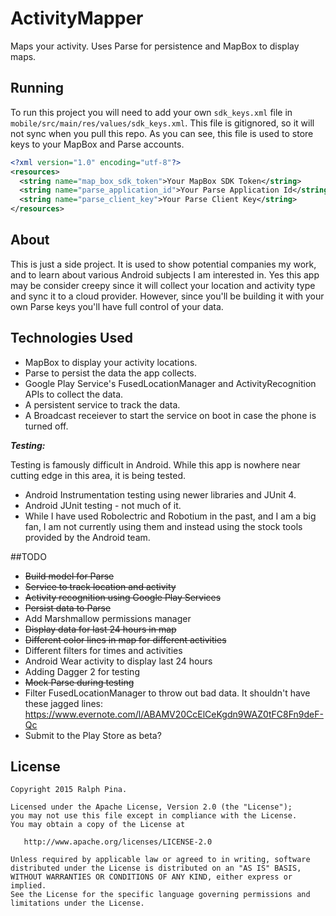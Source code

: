 # ActivityMapper
Maps your activity. Uses Parse for persistence and MapBox to display maps.

## Running
To run this project you will need to add your own ```sdk_keys.xml``` file in ```mobile/src/main/res/values/sdk_keys.xml```. This file is gitignored, so it will not sync when you pull this repo. As you can see, this file is used to store keys to your MapBox and Parse accounts.

```xml
<?xml version="1.0" encoding="utf-8"?>		
<resources>		
  <string name="map_box_sdk_token">Your MapBox SDK Token</string>		
  <string name="parse_application_id">Your Parse Application Id</string>		
  <string name="parse_client_key">Your Parse Client Key</string>		
</resources>
```

## About
This is just a side project. It is used to show potential companies my work, and to learn about various Android subjects I am interested in. Yes this app may be consider creepy since it will collect your location and activity type and sync it to a cloud provider. However, since you'll be building it with your own Parse keys you'll have full control of your data. 

## Technologies Used
- MapBox to display your activity locations.
- Parse to persist the data the app collects.
- Google Play Service's FusedLocationManager and ActivityRecognition APIs to collect the data.
- A persistent service to track the data.
- A Broadcast receiever to start the service on boot in case the phone is turned off.

***Testing:***

Testing is famously difficult in Android. While this app is nowhere near cutting edge in this area, it is being tested.
- Android Instrumentation testing using newer libraries and JUnit 4.
- Android JUnit testing - not much of it.
- While I have used Robolectric and Robotium in the past, and I am a big fan, I am not currently using them and instead using the stock tools provided by the Android team.

##TODO
- ~~Build model for Parse~~
- ~~Service to track location and activity~~
- ~~Activity recognition using Google Play Services~~
- ~~Persist data to Parse~~
- Add Marshmallow permissions manager
- ~~Display data for last 24 hours in map~~
- ~~Different color lines in map for different activities~~
- Different filters for times and activities
- Android Wear activity to display last 24 hours
- Adding Dagger 2 for testing
- ~~Mock Parse during testing~~
- Filter FusedLocationManager to throw out bad data. It shouldn't have these jagged lines: https://www.evernote.com/l/ABAMV20CcElCeKgdn9WAZ0tFC8Fn9deF-Qc
- Submit to the Play Store as beta?

License
--------

    Copyright 2015 Ralph Pina.

    Licensed under the Apache License, Version 2.0 (the "License");
    you may not use this file except in compliance with the License.
    You may obtain a copy of the License at

       http://www.apache.org/licenses/LICENSE-2.0

    Unless required by applicable law or agreed to in writing, software
    distributed under the License is distributed on an "AS IS" BASIS,
    WITHOUT WARRANTIES OR CONDITIONS OF ANY KIND, either express or implied.
    See the License for the specific language governing permissions and
    limitations under the License.
